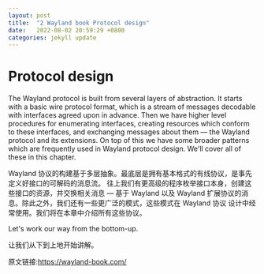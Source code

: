 ```yaml
---
layout: post
title:  "2 Wayland book Protocol design"
date:   2022-08-02 20:59:29 +0800
categories: jekyll update
---
```

# Protocol design

The Wayland protocol is built from several layers of abstraction. It starts with
a basic wire protocol format, which is a stream of messages decodable with
interfaces agreed upon in advance. Then we have higher level procedures for
enumerating interfaces, creating resources which conform to these interfaces,
and exchanging messages about them &mdash; the Wayland protocol and its 
extensions. On top of this we have some broader patterns which are frequently
used in Wayland protocol design. We'll cover all of these in this chapter.

Wayland 协议的构建基于多层抽象。最底层是拥有基本格式的有线协议，是事先定义好接口的可解码的消息流。
往上我们有更高级的程序枚举接口本身，创建这些接口的资源，并交换相关消息 &mdash; 基于 Wayland
以及 Wayland 扩展协议的消息。除此之外，我们还有一些更广泛的模式，这些模式在 Wayland 协议
设计中经常使用。我们将在本章中介绍所有这些协议。

Let's work our way from the bottom-up.

让我们从下到上地开始讲解。


原文链接:https://wayland-book.com/
